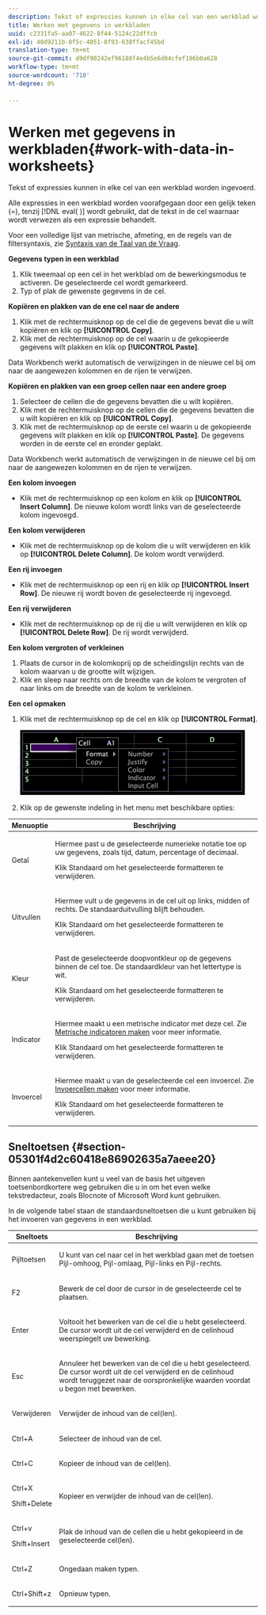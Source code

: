 ```yaml
---
description: Tekst of expressies kunnen in elke cel van een werkblad worden ingevoerd.
title: Werken met gegevens in werkbladen
uuid: c2331fa5-aa07-4622-8f44-5124c22dffcb
exl-id: 40d9211b-8f5c-4051-8f93-638ffacf45bd
translation-type: tm+mt
source-git-commit: d9df90242ef96188f4e4b5e6d04cfef196b0a628
workflow-type: tm+mt
source-wordcount: '710'
ht-degree: 0%

---
```


# Werken met gegevens in werkbladen{#work-with-data-in-worksheets}

Tekst of expressies kunnen in elke cel van een werkblad worden ingevoerd.

Alle expressies in een werkblad worden voorafgegaan door een gelijk teken (=), tenzij [!DNL eval( )] wordt gebruikt, dat de tekst in de cel waarnaar wordt verwezen als een expressie behandelt.

Voor een volledige lijst van metrische, afmeting, en de regels van de filtersyntaxis, zie [Syntaxis van de Taal van de Vraag](../../../home/c-get-started/c-qry-lang-syntx/c-qry-lang-syntx.md#concept-15d1d3f5164a47d49468c5acb7299d9f).

**Gegevens typen in een werkblad**

1. Klik tweemaal op een cel in het werkblad om de bewerkingsmodus te activeren. De geselecteerde cel wordt gemarkeerd.
1. Typ of plak de gewenste gegevens in de cel.

**Kopiëren en plakken van de ene cel naar de andere**

1. Klik met de rechtermuisknop op de cel die de gegevens bevat die u wilt kopiëren en klik op **[!UICONTROL Copy]**.
1. Klik met de rechtermuisknop op de cel waarin u de gekopieerde gegevens wilt plakken en klik op **[!UICONTROL Paste]**.

Data Workbench werkt automatisch de verwijzingen in de nieuwe cel bij om naar de aangewezen kolommen en de rijen te verwijzen.

**Kopiëren en plakken van een groep cellen naar een andere groep**

1. Selecteer de cellen die de gegevens bevatten die u wilt kopiëren.
1. Klik met de rechtermuisknop op de cellen die de gegevens bevatten die u wilt kopiëren en klik op **[!UICONTROL Copy]**.
1. Klik met de rechtermuisknop op de eerste cel waarin u de gekopieerde gegevens wilt plakken en klik op **[!UICONTROL Paste]**. De gegevens worden in de eerste cel en eronder geplakt.

Data Workbench werkt automatisch de verwijzingen in de nieuwe cel bij om naar de aangewezen kolommen en de rijen te verwijzen.

**Een kolom invoegen**

* Klik met de rechtermuisknop op een kolom en klik op **[!UICONTROL Insert Column]**. De nieuwe kolom wordt links van de geselecteerde kolom ingevoegd.

**Een kolom verwijderen**

* Klik met de rechtermuisknop op de kolom die u wilt verwijderen en klik op **[!UICONTROL Delete Column]**. De kolom wordt verwijderd.

**Een rij invoegen**

* Klik met de rechtermuisknop op een rij en klik op **[!UICONTROL Insert Row]**. De nieuwe rij wordt boven de geselecteerde rij ingevoegd.

**Een rij verwijderen**

* Klik met de rechtermuisknop op de rij die u wilt verwijderen en klik op **[!UICONTROL Delete Row]**. De rij wordt verwijderd.

**Een kolom vergroten of verkleinen**

1. Plaats de cursor in de kolomkoprij op de scheidingslijn rechts van de kolom waarvan u de grootte wilt wijzigen.
1. Klik en sleep naar rechts om de breedte van de kolom te vergroten of naar links om de breedte van de kolom te verkleinen.

**Een cel opmaken**

1. Klik met de rechtermuisknop op de cel en klik op **[!UICONTROL Format]**.

   ![](assets/mnu_Worksheet_Format.png)

1. Klik op de gewenste indeling in het menu met beschikbare opties:

<table id="table_5788E01E52CC44E7927A0D23760D9EDD"> 
 <thead> 
  <tr> 
   <th colname="col1" class="entry"> Menuoptie </th> 
   <th colname="col2" class="entry"> Beschrijving </th> 
  </tr>
 </thead>
 <tbody> 
  <tr> 
   <td colname="col1"> <p>Getal </p> </td> 
   <td colname="col2"> <p>Hiermee past u de geselecteerde numerieke notatie toe op uw gegevens, zoals tijd, datum, percentage of decimaal. </p> <p>Klik <span class="uicontrol"> Standaard</span> om het geselecteerde formatteren te verwijderen. </p> </td> 
  </tr> 
  <tr> 
   <td colname="col1"> <p>Uitvullen </p> </td> 
   <td colname="col2"> <p>Hiermee vult u de gegevens in de cel uit op links, midden of rechts. De standaarduitvulling blijft behouden. </p> <p>Klik <span class="uicontrol"> Standaard</span> om het geselecteerde formatteren te verwijderen. </p> </td> 
  </tr> 
  <tr> 
   <td colname="col1"> <p>Kleur </p> </td> 
   <td colname="col2"> <p>Past de geselecteerde doopvontkleur op de gegevens binnen de cel toe. De standaardkleur van het lettertype is wit. </p> <p>Klik <span class="uicontrol"> Standaard</span> om het geselecteerde formatteren te verwijderen. </p> </td> 
  </tr> 
  <tr> 
   <td colname="col1"> <p>Indicator </p> </td> 
   <td colname="col2"> <p>Hiermee maakt u een metrische indicator met deze cel. Zie <a href="../../../home/c-get-started/c-analysis-vis/c-wksts/c-metric-ind.md#concept-f0e911b23b2c4e8da3e1ea7b9ae04183"> Metrische indicatoren maken</a> voor meer informatie. </p> <p>Klik <span class="uicontrol"> Standaard</span> om het geselecteerde formatteren te verwijderen. </p> </td> 
  </tr> 
  <tr> 
   <td colname="col1"> <p>Invoercel </p> </td> 
   <td colname="col2"> <p>Hiermee maakt u van de geselecteerde cel een invoercel. Zie <a href="../../../home/c-get-started/c-analysis-vis/c-wksts/c-input-cells.md#concept-08cd2c05a28a43dd9f7698b37e23e590"> Invoercellen maken</a> voor meer informatie. </p> <p>Klik <span class="uicontrol"> Standaard</span> om het geselecteerde formatteren te verwijderen. </p> </td> 
  </tr> 
 </tbody> 
</table>

## Sneltoetsen {#section-05301f4d2c60418e86902635a7aeee20}

Binnen aantekenvellen kunt u veel van de basis het uitgeven toetsenbordkortere weg gebruiken die u in om het even welke tekstredacteur, zoals Blocnote of Microsoft Word kunt gebruiken.

In de volgende tabel staan de standaardsneltoetsen die u kunt gebruiken bij het invoeren van gegevens in een werkblad.

<table id="table_8E6F73F253B3451CA1DE45EE4F4E69EF"> 
 <thead> 
  <tr> 
   <th colname="col1" class="entry"> Sneltoets </th> 
   <th colname="col2" class="entry"> Beschrijving </th> 
  </tr> 
 </thead>
 <tbody> 
  <tr> 
   <td colname="col1"> <p>Pijltoetsen </p> </td> 
   <td colname="col2"> <p>U kunt van cel naar cel in het werkblad gaan met de toetsen Pijl-omhoog, Pijl-omlaag, Pijl-links en Pijl-rechts. </p> </td> 
  </tr> 
  <tr> 
   <td colname="col1"> <p>F2 </p> </td> 
   <td colname="col2"> <p>Bewerk de cel door de cursor in de geselecteerde cel te plaatsen. </p> </td> 
  </tr> 
  <tr> 
   <td colname="col1"> <p>Enter </p> </td> 
   <td colname="col2"> <p>Voltooit het bewerken van de cel die u hebt geselecteerd. De cursor wordt uit de cel verwijderd en de celinhoud weerspiegelt uw bewerking. </p> </td> 
  </tr> 
  <tr> 
   <td colname="col1"> <p>Esc </p> </td> 
   <td colname="col2"> <p>Annuleer het bewerken van de cel die u hebt geselecteerd. De cursor wordt uit de cel verwijderd en de celinhoud wordt teruggezet naar de oorspronkelijke waarden voordat u begon met bewerken. </p> </td> 
  </tr> 
  <tr> 
   <td colname="col1"> <p>Verwijderen </p> </td> 
   <td colname="col2"> <p>Verwijder de inhoud van de cel(len). </p> </td> 
  </tr> 
  <tr> 
   <td colname="col1"> <p>Ctrl+A </p> </td> 
   <td colname="col2"> <p>Selecteer de inhoud van de cel. </p> </td> 
  </tr> 
  <tr> 
   <td colname="col1"> <p>Ctrl+C </p> </td> 
   <td colname="col2"> <p>Kopieer de inhoud van de cel(len). </p> </td> 
  </tr> 
  <tr> 
   <td colname="col1"> <p>Ctrl+X </p> <p>Shift+Delete </p> </td> 
   <td colname="col2"> <p>Kopieer en verwijder de inhoud van de cel(len). </p> </td> 
  </tr> 
  <tr> 
   <td colname="col1"> <p>Ctrl+v </p> <p>Shift+Insert </p> </td> 
   <td colname="col2"> <p>Plak de inhoud van de cellen die u hebt gekopieerd in de geselecteerde cel(len). </p> </td> 
  </tr> 
  <tr> 
   <td colname="col1"> <p>Ctrl+Z </p> </td> 
   <td colname="col2"> <p>Ongedaan maken typen. </p> </td> 
  </tr> 
  <tr> 
   <td colname="col1"> <p>Ctrl+Shift+z </p> </td> 
   <td colname="col2"> <p>Opnieuw typen. </p> </td> 
  </tr> 
 </tbody> 
</table>
